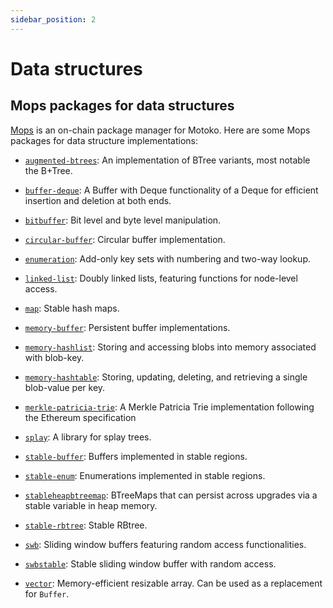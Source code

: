 ```yaml
---
sidebar_position: 2
---
```


# Data structures

## Mops packages for data structures

[Mops](https://mops.one/) is an on-chain package manager for Motoko. Here are some Mops packages for data structure implementations:

- [`augmented-btrees`](https://mops.one/augmented-btrees): An implementation of BTree variants, most notable the B+Tree.

- [`buffer-deque`](https://mops.one/buffer-deque): A Buffer with Deque functionality of a Deque for efficient insertion and deletion at both ends.

- [`bitbuffer`](https://mops.one/bitbuffer): Bit level and byte level manipulation.

- [`circular-buffer`](https://mops.one/circular-buffer): Circular buffer implementation.

- [`enumeration`](https://mops.one/enumeration): Add-only key sets with numbering and two-way lookup.

- [`linked-list`](https://mops.one/linked-list): Doubly linked lists, featuring functions for node-level access.

- [`map`](https://mops.one/map): Stable hash maps.

- [`memory-buffer`](https://mops.one/memory-buffer): Persistent buffer implementations.

- [`memory-hashlist`](https://mops.one/memory-hashlist): Storing and accessing blobs into memory associated with blob-key.

- [`memory-hashtable`](https://mops.one/memory-hashtable): Storing, updating, deleting, and retrieving a single blob-value per key.

- [`merkle-patricia-trie`](https://mops.one/merkle-patricia-trie): A Merkle Patricia Trie implementation following the Ethereum specification

- [`splay`](https://mops.one/splay): A library for splay trees.

- [`stable-buffer`](https://mops.one/stable-buffer): Buffers implemented in stable regions.

- [`stable-enum`](https://mops.one/stable-enum): Enumerations implemented in stable regions.

- [`stableheapbtreemap`](https://mops.one/stableheapbtreemap): BTreeMaps that can persist across upgrades via a stable variable in heap memory.

- [`stable-rbtree`](https://mops.one/stable-rbtree): Stable RBtree.

- [`swb`](https://mops.one/swb): Sliding window buffers featuring random access functionalities.

- [`swbstable`](https://mops.one/swbstable): Stable sliding window buffer with random access.

- [`vector`](https://mops.one/vector): Memory-efficient resizable array. Can be used as a replacement for `Buffer`.

